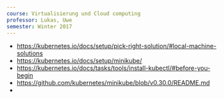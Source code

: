 ```yaml
---
course: Virtualisierung und Cloud computing 
professor: Lukas, Uwe
semester: Winter 2017
---
```


- https://kubernetes.io/docs/setup/pick-right-solution/#local-machine-solutions
- https://kubernetes.io/docs/setup/minikube/
- https://kubernetes.io/docs/tasks/tools/install-kubectl/#before-you-begin
- https://github.com/kubernetes/minikube/blob/v0.30.0/README.md
- 


